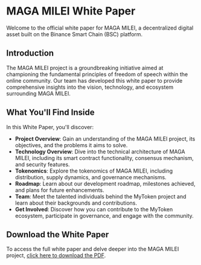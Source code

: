 # MAGA MILEI White Paper

Welcome to the official white paper for MAGA MILEI, a decentralized digital asset built on the Binance Smart Chain (BSC) platform.

## Introduction

The MAGA MILEI project is a groundbreaking initiative aimed at championing the fundamental principles of freedom of speech within the online community. Our team has developed this white paper to provide comprehensive insights into the vision, technology, and ecosystem surrounding MAGA MILEI.
## What You'll Find Inside

In this White Paper, you'll discover:

- **Project Overview**: Gain an understanding of the MAGA MILEI project, its objectives, and the problems it aims to solve.
- **Technology Overview**: Dive into the technical architecture of MAGA MILEI, including its smart contract functionality, consensus mechanism, and security features.
- **Tokenomics**: Explore the tokenomics of MAGA MILEI, including distribution, supply dynamics, and governance mechanisms.
- **Roadmap**: Learn about our development roadmap, milestones achieved, and plans for future enhancements.
- **Team**: Meet the talented individuals behind the MyToken project and learn about their backgrounds and contributions.
- **Get Involved**: Discover how you can contribute to the MyToken ecosystem, participate in governance, and engage with the community.

## Download the White Paper

To access the full white paper and delve deeper into the MAGA MILEI project, [click here to download the PDF](https://github.com/magamileimemecoin/magamilei-bep20/blob/main/white%20paper/magamilei_whitepaper.pdf).
